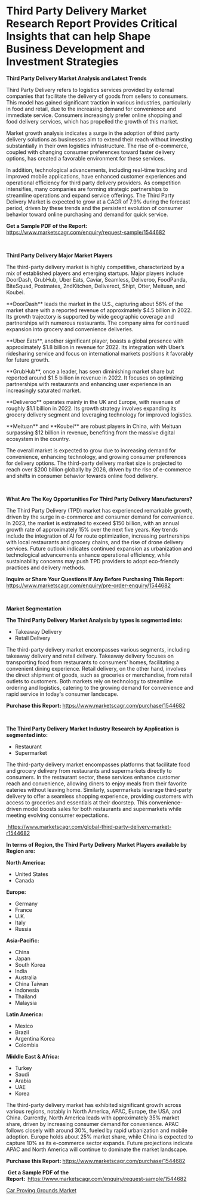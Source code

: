 <p><h1>Third Party Delivery Market Research Report Provides Critical Insights that can help Shape Business Development and Investment Strategies</h1></p><p><strong>Third Party Delivery Market Analysis and Latest Trends</strong></p>
<p><p>Third Party Delivery refers to logistics services provided by external companies that facilitate the delivery of goods from sellers to consumers. This model has gained significant traction in various industries, particularly in food and retail, due to the increasing demand for convenience and immediate service. Consumers increasingly prefer online shopping and food delivery services, which has propelled the growth of this market. </p><p>Market growth analysis indicates a surge in the adoption of third party delivery solutions as businesses aim to extend their reach without investing substantially in their own logistics infrastructure. The rise of e-commerce, coupled with changing consumer preferences toward faster delivery options, has created a favorable environment for these services. </p><p>In addition, technological advancements, including real-time tracking and improved mobile applications, have enhanced customer experiences and operational efficiency for third party delivery providers. As competition intensifies, many companies are forming strategic partnerships to streamline operations and expand service offerings. The Third Party Delivery Market is expected to grow at a CAGR of 7.9% during the forecast period, driven by these trends and the persistent evolution of consumer behavior toward online purchasing and demand for quick service.</p></p>
<p><strong>Get a Sample PDF of the Report:&nbsp;</strong> <a href="https://www.marketscagr.com/enquiry/request-sample/1544682?utm_campaign=2778&utm_medium=2&utm_source=Github&utm_content=ia&utm_term=09032025&utm_id=third-party-delivery">https://www.marketscagr.com/enquiry/request-sample/1544682</a></p>
<p>&nbsp;</p>
<p><strong>Third Party Delivery Major Market Players</strong></p>
<p><p>The third-party delivery market is highly competitive, characterized by a mix of established players and emerging startups. Major players include DoorDash, GrubHub, Uber Eats, Caviar, Seamless, Deliveroo, FoodPanda, BiteSquad, Postmates, 2ndKitchen, Deliverect, Shipt, Otter, Meituan, and Koubei.</p><p>**DoorDash** leads the market in the U.S., capturing about 56% of the market share with a reported revenue of approximately $4.5 billion in 2022. Its growth trajectory is supported by wide geographic coverage and partnerships with numerous restaurants. The company aims for continued expansion into grocery and convenience deliveries.</p><p>**Uber Eats**, another significant player, boasts a global presence with approximately $1.8 billion in revenue for 2022. Its integration with Uber’s ridesharing service and focus on international markets positions it favorably for future growth.</p><p>**GrubHub**, once a leader, has seen diminishing market share but reported around $1.5 billion in revenue in 2022. It focuses on optimizing partnerships with restaurants and enhancing user experience in an increasingly saturated market.</p><p>**Deliveroo** operates mainly in the UK and Europe, with revenues of roughly $1.1 billion in 2022. Its growth strategy involves expanding its grocery delivery segment and leveraging technology for improved logistics.</p><p>**Meituan** and **Koubei** are robust players in China, with Meituan surpassing $12 billion in revenue, benefiting from the massive digital ecosystem in the country.</p><p>The overall market is expected to grow due to increasing demand for convenience, enhancing technology, and growing consumer preferences for delivery options. The third-party delivery market size is projected to reach over $200 billion globally by 2026, driven by the rise of e-commerce and shifts in consumer behavior towards online food delivery.</p></p>
<p>&nbsp;</p>
<p><strong>What Are The Key Opportunities For Third Party Delivery Manufacturers?</strong></p>
<p><p>The Third Party Delivery (TPD) market has experienced remarkable growth, driven by the surge in e-commerce and consumer demand for convenience. In 2023, the market is estimated to exceed $150 billion, with an annual growth rate of approximately 15% over the next five years. Key trends include the integration of AI for route optimization, increasing partnerships with local restaurants and grocery chains, and the rise of drone delivery services. Future outlook indicates continued expansion as urbanization and technological advancements enhance operational efficiency, while sustainability concerns may push TPD providers to adopt eco-friendly practices and delivery methods.</p></p>
<p><strong>Inquire or Share Your Questions If Any Before Purchasing This Report:</strong> <a href="https://www.marketscagr.com/enquiry/pre-order-enquiry/1544682?utm_campaign=2778&utm_medium=2&utm_source=Github&utm_content=ia&utm_term=09032025&utm_id=third-party-delivery">https://www.marketscagr.com/enquiry/pre-order-enquiry/1544682</a></p>
<p>&nbsp;</p>
<p><strong>Market Segmentation</strong></p>
<p><strong>The Third Party Delivery Market Analysis by types is segmented into:</strong></p>
<p><ul><li>Takeaway Delivery</li><li>Retail Delivery</li></ul></p>
<p><p>The third-party delivery market encompasses various segments, including takeaway delivery and retail delivery. Takeaway delivery focuses on transporting food from restaurants to consumers' homes, facilitating a convenient dining experience. Retail delivery, on the other hand, involves the direct shipment of goods, such as groceries or merchandise, from retail outlets to customers. Both markets rely on technology to streamline ordering and logistics, catering to the growing demand for convenience and rapid service in today's consumer landscape.</p></p>
<p><strong>Purchase this Report:&nbsp;</strong><a href="https://www.marketscagr.com/purchase/1544682?utm_campaign=2778&utm_medium=2&utm_source=Github&utm_content=ia&utm_term=09032025&utm_id=third-party-delivery">https://www.marketscagr.com/purchase/1544682</a></p>
<p>&nbsp;</p>
<p><strong>The Third Party Delivery Market Industry Research by Application is segmented into:</strong></p>
<p><ul><li>Restaurant</li><li>Supermarket</li></ul></p>
<p><p>The third-party delivery market encompasses platforms that facilitate food and grocery delivery from restaurants and supermarkets directly to consumers. In the restaurant sector, these services enhance customer reach and convenience, allowing diners to enjoy meals from their favorite eateries without leaving home. Similarly, supermarkets leverage third-party delivery to offer a seamless shopping experience, providing customers with access to groceries and essentials at their doorstep. This convenience-driven model boosts sales for both restaurants and supermarkets while meeting evolving consumer expectations.</p></p>
<p><a href="https://www.marketscagr.com/global-third-party-delivery-market-r1544682?utm_campaign=2778&utm_medium=2&utm_source=Github&utm_content=ia&utm_term=09032025&utm_id=third-party-delivery">&nbsp;https://www.marketscagr.com/global-third-party-delivery-market-r1544682</a></p>
<p><strong>In terms of Region, the Third Party Delivery Market Players available by Region are:</strong></p>
<p>
    <p> <strong> North America: </strong>
        <ul>
            <li>United States</li>
            <li>Canada</li>
        </ul>
        </p> 
    <p> <strong> Europe: </strong>
        <ul>
            <li>Germany</li>
            <li>France</li>
            <li>U.K.</li>
            <li>Italy</li>
            <li>Russia</li>
        </ul>
        </p> 
    <p> <strong> Asia-Pacific: </strong>
        <ul>
            <li>China</li>
            <li>Japan</li>
            <li>South Korea</li>
            <li>India</li>
            <li>Australia</li>
            <li>China Taiwan</li>
            <li>Indonesia</li>
            <li>Thailand</li>
            <li>Malaysia</li>
        </ul>
        </p> 
    <p> <strong> Latin America: </strong>
        <ul>
            <li>Mexico</li>
            <li>Brazil</li>
            <li>Argentina Korea</li>
            <li>Colombia</li>
        </ul>
        </p> 
    <p> <strong> Middle East & Africa: </strong>
        <ul>
            <li>Turkey</li>
            <li>Saudi</li>
            <li>Arabia</li>
            <li>UAE</li>
            <li>Korea</li>
        </ul>
    </p>
    </p>
<p><p>The third-party delivery market has exhibited significant growth across various regions, notably in North America, APAC, Europe, the USA, and China. Currently, North America leads with approximately 35% market share, driven by increasing consumer demand for convenience. APAC follows closely with around 30%, fueled by rapid urbanization and mobile adoption. Europe holds about 25% market share, while China is expected to capture 10% as its e-commerce sector expands. Future projections indicate APAC and North America will continue to dominate the market landscape.</p></p>
<p><strong>Purchase this Report: </strong><a href="https://www.marketscagr.com/purchase/1544682?utm_campaign=2778&utm_medium=2&utm_source=Github&utm_content=ia&utm_term=09032025&utm_id=third-party-delivery">https://www.marketscagr.com/purchase/1544682</a></p>
<p>&nbsp;<strong>Get a Sample PDF of the Report:&nbsp;&nbsp;</strong><a href="https://www.marketscagr.com/enquiry/request-sample/1544682?utm_campaign=2778&utm_medium=2&utm_source=Github&utm_content=ia&utm_term=09032025&utm_id=third-party-delivery">https://www.marketscagr.com/enquiry/request-sample/1544682</a></p>
<p><strong></strong></p>
<p><p><a href="https://github.com/akrachveslov/Market-Research-Report-List-1/blob/main/car-proving-grounds-market.md?utm_campaign=2778&utm_medium=2&utm_source=Github&utm_content=ia&utm_term=09032025&utm_id=third-party-delivery">Car Proving Grounds Market</a></p></p>